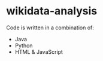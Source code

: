 wikidata-analysis
=================

Code is written in a combination of:
 - Java
 - Python
 - HTML & JavaScript
